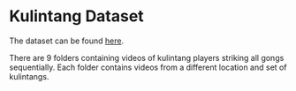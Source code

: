 # Kulintang Dataset

The dataset can be found [here](https://drive.google.com/drive/folders/1yU2DK8LKDBaGuRdgQ42ndkkLwpYU7ePl?usp=sharing).

There are 9 folders containing videos of kulintang players striking all gongs sequentially. Each folder contains videos from a different location and set of kulintangs.